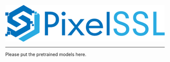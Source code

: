 <div align="center">
  <img src="../../../docs/img/pixelssl-logo.png" width="650"/>
</div>

---

Please put the pretrained models here.